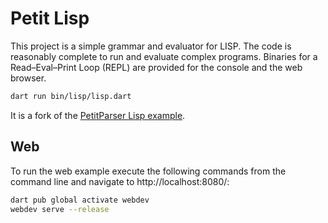 Petit Lisp
==========

This project is a simple grammar and evaluator for LISP. The code is reasonably
complete to run and evaluate complex programs. Binaries for a Read–Eval–Print
Loop (REPL) are provided for the console and the web browser.

```bash
dart run bin/lisp/lisp.dart
```

It is a fork of the [PetitParser Lisp
example](https://github.com/petitparser/dart-petitparser-examples#lisp).

## Web

To run the web example execute the following commands from the command line and
navigate to http://localhost:8080/:

```bash
dart pub global activate webdev
webdev serve --release
```
